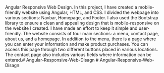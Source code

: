 Angular Responsive Web Design.
In this project, I have created a mobile-friendly website using Angular, HTML, and CSS. I divided the webpage into various sections: Navbar, Homepage, and Footer. I also used the Bootstrap library to ensure a clean and appealing design that is mobile-responsive on the website I created. I have made an effort to keep it simple and user-friendly. The website consists of four main sections: a menu, contact page, about us, and a homepage. In addition to the menu, there is a page where you can enter your information and make product purchases. You can access this page through two different buttons placed in various locations. The contact page also includes various fields where information can be entered.#   A n g u l a r - R e s p o n s i v e - W e b - D i s a g n  
 #   A n g u l a r - R e s p o n s i v e - W e b - D i s a g n  
 